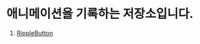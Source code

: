 # 애니메이션을 기록하는 저장소입니다.

1. [RippleButton](https://github.com/cheonsong/Animation/tree/main/RippleButton)
